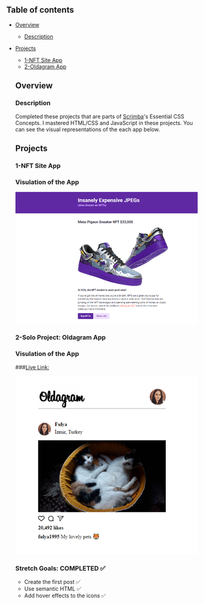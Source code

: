 ## Table of contents

- [Overview](#overview)

  - [Description](#description)
- [Projects](#projects)

  - [1-NFT Site App](#nft-site)
  - [2-Oldagram App](#oldagram-site)

  ## Overview

  ### Description

  Completed these projects that are parts of [Scrimba](https://scrimba.com/learn/frontend/)'s Essential CSS Concepts.  I mastered HTML/CSS and JavaScript in these projects.
  You can see the visual representations of the each app below.

  ## Projects

  ### 1-NFT Site App

  ### Visulation of the App


  ![image](./1-NFT-site/nft-site.png)


 
  ### 2-Solo Project: Oldagram App
  ### Visulation of the App 
  ###[Live Link:](https://scrimba-oldagram-app.netlify.app/)

    ![image](./2-solo-project-oldagram-app/oldagram.png)
    

  ### Stretch Goals: COMPLETED ✅

  - Create the first post ✅
  - Use semantic HTML ✅
  - Add hover effects to the icons ✅
  
  
